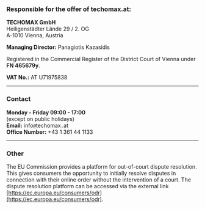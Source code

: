
### Responsible for the offer of techomax.at:  

**TECHOMAX GmbH**  
Heiligenstädter Lände 29 / 2. OG  
A-1010 Vienna, Austria

**Managing Director:** Panagiotis Kazasidis

Registered in the Commercial Register of the District Court of Vienna under **FN 465679y**.

**VAT No.:** AT U71975838

---
### Contact
**Monday - Friday 09:00 - 17:00**  
(except on public holidays)  
**Email:** info`@`techomax`.`at  
**Office Number:** +43 1 361 44 1133

---
### Other
The EU Commission provides a platform for out-of-court dispute resolution. This gives consumers the opportunity to initially resolve disputes in connection with their online order without the intervention of a court. The dispute resolution platform can be accessed via the external link [https://ec.europa.eu/consumers/odr](https://ec.europa.eu/consumers/odr).